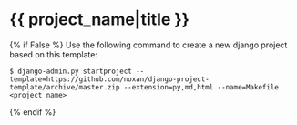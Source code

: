 # {{ project_name|title }}


{% if False %}
Use the following command to create a new django project based on this template:

    $ django-admin.py startproject --template=https://github.com/noxan/django-project-template/archive/master.zip --extension=py,md,html --name=Makefile <project_name>

{% endif %}
